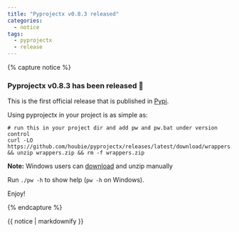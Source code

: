 ```yaml
---
title: "Pyprojectx v0.8.3 released"
categories:
  - notice
tags:
  - pyprojectx
  - release
---
```


{% capture notice %}
### Pyprojectx v0.8.3 has been released :tada:
This is the first official release that is published in [Pypi](https://pypi.org/project/pyprojectx/).

Using pyprojectx in your project is as simple as:

```shell
# run this in your project dir and add pw and pw.bat under version control
curl -LO https://github.com/houbie/pyprojectx/releases/latest/download/wrappers.zip && unzip wrappers.zip && rm -f wrappers.zip
```
**Note:** Windows users can [download](https://github.com/houbie/pyprojectx/releases/latest/download/wrappers.zip) and unzip manually

Run `./pw -h` to show help (`pw -h` on Windows).

Enjoy!

{% endcapture %}

<div class="notice--info">
  {{ notice | markdownify }}
</div>

